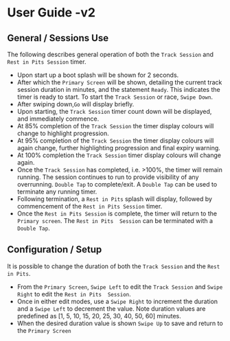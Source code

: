 # User Guide -v2

## General / Sessions Use
The following describes general operation of both the ``Track Session`` and ``Rest in Pits Session`` timer.

* Upon start up a boot splash will be shown for 2 seconds.
* After which the ``Primary Screen`` will be shown, detailing the current track session duration in minutes, and the statement ``Ready``.  This indicates the timer is ready to start.  To start the ``Track Session`` or race, ``Swipe Down``.
* After swiping down,``Go`` will display briefly.
* Upon starting, the ``Track Session`` timer count down will be displayed, and immediately commence.
* At 85% completion of the ``Track Session`` the timer display colours will change to highlight progression.
* At 95% completion of the ``Track Session`` the timer display colours will again change, further highlighting progression and final expiry warning.
* At 100% completion the ``Track Session`` timer display colours will change again.
* Once the ``Track Session`` has completed, i.e. >100%, the timer will remain running.  The session continues to run to provide visibility of any overrunning.  ``Double Tap`` to complete/exit.  A ``Double Tap`` can be used to terminate any running timer.
* Following termination, a ``Rest in Pits`` splash will display, followed by commencement of the ``Rest in Pits Session`` timer.
* Once the ``Rest in Pits Session`` is complete, the timer will return to the ``Primary screen``.  The ``Rest in Pits  Session``  can be terminated with a ``Double Tap``.

## Configuration / Setup 
It is possible to change the duration of both the ``Track Session`` and the ``Rest in Pits``.

* From the ``Primary Screen``, ``Swipe Left`` to edit the ``Track Session`` and ``Swipe Right`` to edit the ``Rest in Pits  Session``.
* Once in either edit modes, use a ``Swipe Right`` to increment the duration and a ``Swipe Left`` to decrement the value.  Note duration values are predefined as [1, 5, 10, 15, 20, 25, 30, 40, 50, 60] minutes.
* When the desired duration value is shown ``Swipe Up`` to save and return to the ``Primary Screen``

